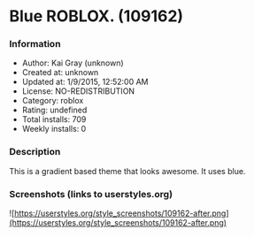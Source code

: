 # Blue ROBLOX. (109162)

### Information
- Author: Kai Gray (unknown)
- Created at: unknown
- Updated at: 1/9/2015, 12:52:00 AM
- License: NO-REDISTRIBUTION
- Category: roblox
- Rating: undefined
- Total installs: 709
- Weekly installs: 0


### Description
This is a gradient based theme that looks awesome. It uses blue.


### Screenshots (links to userstyles.org)
![https://userstyles.org/style_screenshots/109162-after.png](https://userstyles.org/style_screenshots/109162-after.png)


